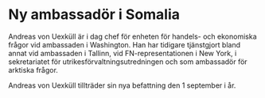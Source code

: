 # Ny ambassadör i Somalia

Andreas von Uexküll är i dag chef för enheten för handels\- och ekonomiska frågor vid ambassaden i Washington. Han har tidigare tjänstgjort bland annat vid ambassaden i Tallinn, vid FN\-representationen i New York, i sekretariatet för utrikesförvaltningsutredningen och som ambassadör för arktiska frågor.

Andreas von Uexküll tillträder sin nya befattning den 1 september i år.
